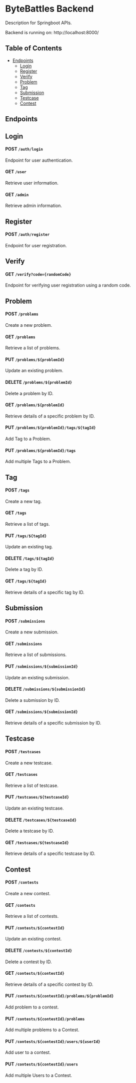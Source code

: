 # ByteBattles Backend

Description for Springboot APIs.

Backend is running on: http://localhost:8000/

## Table of Contents

- [Endpoints](#endpoints)
  - [Login](#login)
  - [Register](#register)
  - [Verify](#verify)
  - [Problem](#problem)
  - [Tag](#tag)
  - [Submission](#submission)
  - [Testcase](#testcase)
  - [Contest](#contest)

## Endpoints

## Login

#### POST ```/auth/login```

Endpoint for user authentication.

#### GET ```/user```

Retrieve user information.

#### GET ```/admin```

Retrieve admin information.

## Register

#### POST ```/auth/register```

Endpoint for user registration.

## Verify

#### GET ```/verify?code={randomCode}```

Endpoint for verifying user registration using a random code.

## Problem

#### POST ```/problems```

Create a new problem.

#### GET ```/problems```

Retrieve a list of problems.

#### PUT ```/problems/${problemId}```

Update an existing problem.

#### DELETE ```/problems/${problemId}```

Delete a problem by ID.

#### GET ```/problems/${problemId}```

Retrieve details of a specific problem by ID.

#### PUT ```/problems/${problemId}/tags/${tagId}```
Add Tag to a Problem.

#### PUT ```/problems/${problemId}/tags```
Add multiple Tags to a Problem.

## Tag

#### POST ```/tags```

Create a new tag.

#### GET ```/tags```

Retrieve a list of tags.

#### PUT ```/tags/${tagId}```

Update an existing tag.

#### DELETE ```/tags/${tagId}```

Delete a tag by ID.

#### GET ```/tags/${tagId}```

Retrieve details of a specific tag by ID.

## Submission

#### POST ```/submissions```

Create a new submission.

#### GET ```/submissions```

Retrieve a list of submissions.

#### PUT ```/submissions/${submissionId}```

Update an existing submission.

#### DELETE ```/submissions/${submissionId}```

Delete a submission by ID.

#### GET ```/submissions/${submissionId}```

Retrieve details of a specific submission by ID.


## Testcase

#### POST ```/testcases```

Create a new testcase.

#### GET ```/testcases```

Retrieve a list of testcase.

#### PUT ```/testcases/${testcaseId}```

Update an existing testcase.

#### DELETE ```/testcases/${testcaseId}```

Delete a testcase by ID.

#### GET ```/testcases/${testcaseId}```

Retrieve details of a specific testcase by ID.


## Contest

#### POST ```/contests```

Create a new contest.

#### GET ```/contests```

Retrieve a list of contests.

#### PUT ```/contests/${contestId}```

Update an existing contest.

#### DELETE ```/contests/${contestId}```

Delete a contest by ID.

#### GET ```/contests/${contestId}```

Retrieve details of a specific contest by ID.

#### PUT ```/contests/${contestId}/problems/${problemId}```
Add problem to a contest.

#### PUT ```/contests/${contestId}/problems```
Add multiple problems to a Contest.

#### PUT ```/contests/${contestId}/users/${userId}```
Add user to a contest.

#### PUT ```/contests/${contestId}/users```
Add multiple Users to a Contest.
